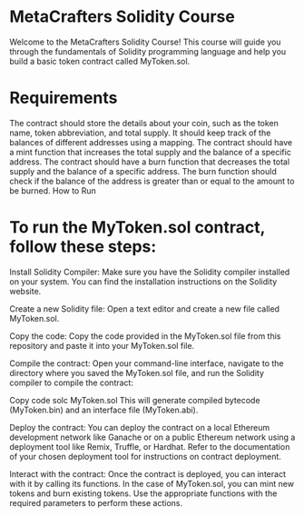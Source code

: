 # MetaCrafters Solidity Course
Welcome to the MetaCrafters Solidity Course! This course will guide you through the fundamentals of Solidity programming language and help you build a basic token contract called MyToken.sol.

# Requirements
The contract should store the details about your coin, such as the token name, token abbreviation, and total supply.
It should keep track of the balances of different addresses using a mapping.
The contract should have a mint function that increases the total supply and the balance of a specific address.
The contract should have a burn function that decreases the total supply and the balance of a specific address.
The burn function should check if the balance of the address is greater than or equal to the amount to be burned.
How to Run
# To run the MyToken.sol contract, follow these steps:

Install Solidity Compiler: Make sure you have the Solidity compiler installed on your system. You can find the installation instructions on the Solidity website.

Create a new Solidity file: Open a text editor and create a new file called MyToken.sol.

Copy the code: Copy the code provided in the MyToken.sol file from this repository and paste it into your MyToken.sol file.

Compile the contract: Open your command-line interface, navigate to the directory where you saved the MyToken.sol file, and run the Solidity compiler to compile the contract:

Copy code
solc MyToken.sol
This will generate compiled bytecode (MyToken.bin) and an interface file (MyToken.abi).

Deploy the contract: You can deploy the contract on a local Ethereum development network like Ganache or on a public Ethereum network using a deployment tool like Remix, Truffle, or Hardhat. Refer to the documentation of your chosen deployment tool for instructions on contract deployment.

Interact with the contract: Once the contract is deployed, you can interact with it by calling its functions. In the case of MyToken.sol, you can mint new tokens and burn existing tokens. Use the appropriate functions with the required parameters to perform these actions.
